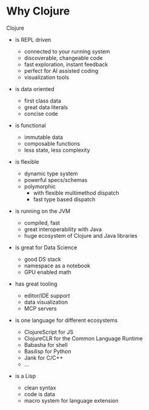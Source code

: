 # Why Clojure

Clojure

* is REPL driven
  * connected to your running system
  * discoverable, changeable code
  * fast exploration, instant feedback
  * perfect for AI assisted coding
  * visualization tools

* is data oriented
  * first class data
  * great data literals
  * concise code

* is functional
  * immutable data
  * composable functions
  * less state, less complexity

* is flexible
  * dynamic type system
  * powerful specs/schemas
  * polymorphic
    * with flexible multimethod dispatch
    * fast type based dispatch

* is running on the JVM
  * compiled, fast
  * great interoperability with Java
  * huge ecosystem of Clojure and Java libraries

* is great for Data Science
  * good DS stack
  * namespace as a notebook
  * GPU enabled math

* has great tooling
  * editor/IDE support
  * data visualization
  * MCP servers

* is one language for different ecosystems
  * ClojureScript for JS
  * ClojureCLR for the Common Language Runtime
  * Babasha for shell
  * Basilisp for Python
  * Jank for C/C++
  * ...

* is a Lisp
  * clean syntax
  * code is data
  * macro system for language extension
